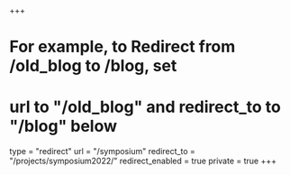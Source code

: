 +++
# For example, to Redirect from /old_blog to /blog, set
# url to "/old_blog" and redirect_to to "/blog" below
type = "redirect"
url = "/symposium"
redirect_to = "/projects/symposium2022/"
redirect_enabled = true
private = true
+++
